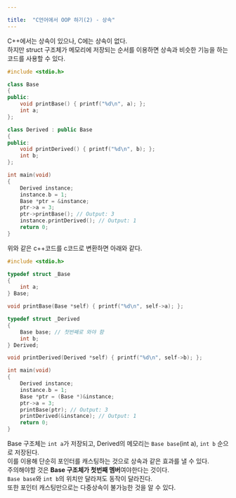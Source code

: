 ```yaml
---

title:  "C언어에서 OOP 하기(2) - 상속"
---
```


C++에서는 상속이 있으나, C에는 상속이 없다.  
하지만 struct 구조체가 메모리에 저장되는 순서를 이용하면 상속과 비슷한 기능을 하는 코드를 사용할 수 있다.  

```c++
#include <stdio.h>

class Base
{
public:
	void printBase() { printf("%d\n", a); };
	int a;
};

class Derived : public Base
{
public:
	void printDerived() { printf("%d\n", b); };
	int b;
};

int main(void)
{
	Derived instance;
	instance.b = 1;
	Base *ptr = &instance;
	ptr->a = 3;
	ptr->printBase(); // Output: 3
	instance.printDerived(); // Output: 1
	return 0;
}
```

위와 같은 c++코드를 c코드로 변환하면 아래와 같다.  

```c++
#include <stdio.h>

typedef struct _Base
{
	int a;
} Base;

void printBase(Base *self) { printf("%d\n", self->a); };

typedef struct _Derived
{
	Base base; // 첫번째로 와야 함
	int b;
} Derived;

void printDerived(Derived *self) { printf("%d\n", self->b); };

int main(void)
{
	Derived instance;
	instance.b = 1;
	Base *ptr = (Base *)&instance;
	ptr->a = 3;
	printBase(ptr); // Output: 3
	printDerived(&instance); // Output: 1
	return 0;
}
```

Base 구조체는 `int a`가 저장되고, Derived의 메모리는 `Base base`(int a), `int b` 순으로 저장된다.  
이를 이용해 단순히 포인터를 캐스팅하는 것으로 상속과 같은 효과를 낼 수 있다.  
주의해야할 것은 **Base 구조체가 첫번째 멤버**여야한다는 것이다.  
`Base base`와 `int b`의 위치만 달라져도 동작이 달라진다.  
또한 포인터 캐스팅만으로는 다중상속이 불가능한 것을 알 수 있다.  
